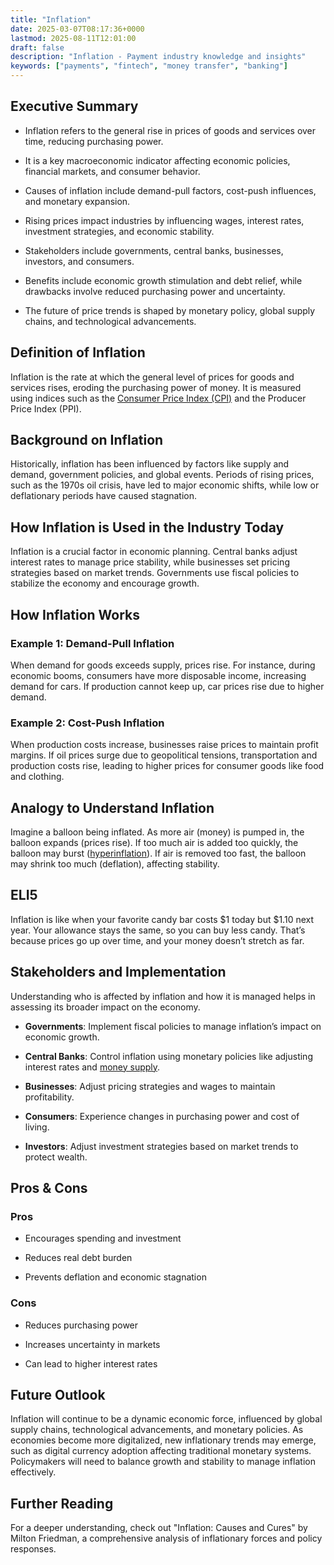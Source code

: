 ```yaml
---
title: "Inflation"
date: 2025-03-07T08:17:36+0000
lastmod: 2025-08-11T12:01:00
draft: false
description: "Inflation - Payment industry knowledge and insights"
keywords: ["payments", "fintech", "money transfer", "banking"]
---
```


## Executive Summary

- Inflation refers to the general rise in prices of goods and services over time, reducing purchasing power.

- It is a key macroeconomic indicator affecting economic policies, financial markets, and consumer behavior.

- Causes of inflation include demand-pull factors, cost-push influences, and monetary expansion.

- Rising prices impact industries by influencing wages, interest rates, investment strategies, and economic stability.

- Stakeholders include governments, central banks, businesses, investors, and consumers.

- Benefits include economic growth stimulation and debt relief, while drawbacks involve reduced purchasing power and uncertainty.

- The future of price trends is shaped by monetary policy, global supply chains, and technological advancements.

## Definition of Inflation

Inflation is the rate at which the general level of prices for goods and services rises, eroding the purchasing power of money. It is measured using indices such as the [Consumer Price Index (CPI)](https://faisalkhanllc.xyz/resources/payments-wiki/c/consumer-price-index-cpi/) and the Producer Price Index (PPI).

## Background on Inflation

Historically, inflation has been influenced by factors like supply and demand, government policies, and global events. Periods of rising prices, such as the 1970s oil crisis, have led to major economic shifts, while low or deflationary periods have caused stagnation.

## How Inflation is Used in the Industry Today

Inflation is a crucial factor in economic planning. Central banks adjust interest rates to manage price stability, while businesses set pricing strategies based on market trends. Governments use fiscal policies to stabilize the economy and encourage growth.

## How Inflation Works

### Example 1: Demand-Pull Inflation

When demand for goods exceeds supply, prices rise. For instance, during economic booms, consumers have more disposable income, increasing demand for cars. If production cannot keep up, car prices rise due to higher demand.

### Example 2: Cost-Push Inflation

When production costs increase, businesses raise prices to maintain profit margins. If oil prices surge due to geopolitical tensions, transportation and production costs rise, leading to higher prices for consumer goods like food and clothing.

## Analogy to Understand Inflation

Imagine a balloon being inflated. As more air (money) is pumped in, the balloon expands (prices rise). If too much air is added too quickly, the balloon may burst ([hyperinflation](https://faisalkhanllc.xyz/resources/payments-wiki/h/hyper-inflation/)). If air is removed too fast, the balloon may shrink too much (deflation), affecting stability.

## ELI5

Inflation is like when your favorite candy bar costs $1 today but $1.10 next year. Your allowance stays the same, so you can buy less candy. That’s because prices go up over time, and your money doesn’t stretch as far.

## Stakeholders and Implementation

Understanding who is affected by inflation and how it is managed helps in assessing its broader impact on the economy.

- **Governments**: Implement fiscal policies to manage inflation’s impact on economic growth.

- **Central Banks**: Control inflation using monetary policies like adjusting interest rates and [money supply](https://faisalkhanllc.xyz/resources/payments-wiki/m/money-supply/).

- **Businesses**: Adjust pricing strategies and wages to maintain profitability.

- **Consumers**: Experience changes in purchasing power and cost of living.

- **Investors**: Adjust investment strategies based on market trends to protect wealth.

## Pros & Cons

### Pros

- Encourages spending and investment

- Reduces real debt burden

- Prevents deflation and economic stagnation

### Cons

- Reduces purchasing power

- Increases uncertainty in markets

- Can lead to higher interest rates

## Future Outlook

Inflation will continue to be a dynamic economic force, influenced by global supply chains, technological advancements, and monetary policies. As economies become more digitalized, new inflationary trends may emerge, such as digital currency adoption affecting traditional monetary systems. Policymakers will need to balance growth and stability to manage inflation effectively.

## Further Reading

For a deeper understanding, check out "Inflation: Causes and Cures" by Milton Friedman, a comprehensive analysis of inflationary forces and policy responses.